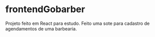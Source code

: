 # frontendGobarber
Projeto feito em React para estudo. Feito uma sote para cadastro de agendamentos de uma barbearia.
